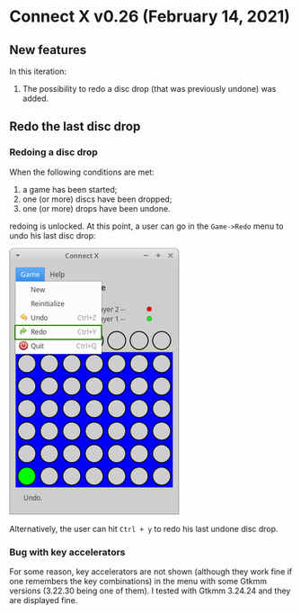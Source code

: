 # Connect X v0.26 (February 14, 2021)

## New features

In this iteration:

1. The possibility to redo a disc drop (that was previously undone) was added.


## Redo the last disc drop

### Redoing a disc drop

When the following conditions are met:

1. a game has been started;
2. one (or more) discs have been dropped;
3. one (or more) drops have been undone.

redoing is unlocked. At this point, a user can go in the `Game->Redo`
menu to undo his last disc drop:

![Redoing in the menu bar](./menu.png)

Alternatively, the user can hit `Ctrl + y` to redo his last undone disc drop.

### Bug with key accelerators

For some reason, key accelerators are not shown (although they work fine
if one remembers the key combinations) in the menu with some Gtkmm
versions (3.22.30 being one of them). I tested with Gtkmm 3.24.24
and they are displayed fine.